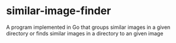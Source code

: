 # similar-image-finder
A program implemented in Go that groups similar images in a given directory or finds similar images in a directory to an given image
